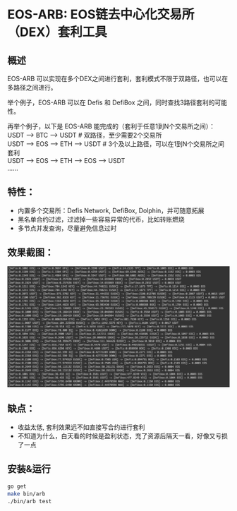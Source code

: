 EOS-ARB: EOS链去中心化交易所（DEX）套利工具
===

概述
---
EOS-ARB 可以实现在多个DEX之间进行套利，套利模式不限于双路径，也可以在多路径之间进行。

举个例子，EOS-ARB 可以在 Defis 和 DefiBox 之间，同时查找3路径套利的可能性。 

再举个例子，以下是 EOS-ARB 能完成的（套利于任意1到N个交易所之间）：  
USDT --> BTC --> USDT # 双路径，至少需要2个交易所  
USDT --> EOS --> ETH --> USDT # 3个及以上路径，可以在1到N个交易所之间套利  
USDT --> EOS --> ETH --> EOS --> USDT   
......  


特性：
---
- 内置多个交易所：Defis Network, DefiBox, Dolphin，并可随意拓展
- 黑名单合约过滤，过滤掉一些容易异常的代币，比如转账燃烧
- 多节点并发查询，尽量避免信息过时

效果截图：
---
![套利效果](./resources/img/example.png)

缺点：
---
- 收益太低, 套利效果远不如直接写合约进行套利
- 不知道为什么，白天看的时候是盈利状态，充了资源后隔天一看，好像又亏损了一点

安装&运行
--
```bash
go get
make bin/arb
./bin/arb test
```

